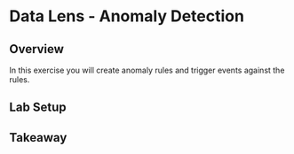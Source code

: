 # Data Lens - Anomaly Detection
## Overview

In this exercise you will create anomaly rules and trigger events against the rules.

## Lab Setup

## Takeaway
